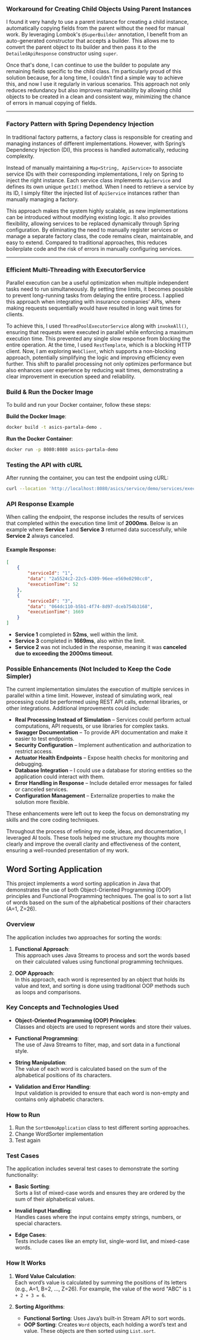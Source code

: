 ### Workaround for Creating Child Objects Using Parent Instances

I found it very handy to use a parent instance for creating a child instance, automatically copying fields from the parent without the need for manual work. By leveraging Lombok's `@SuperBuilder` annotation, I benefit from an auto-generated constructor that accepts a builder. This allows me to convert the parent object to its builder and then pass it to the `DetailedApiResponse` constructor using `super`.

Once that's done, I can continue to use the builder to populate any remaining fields specific to the child class. I’m particularly proud of this solution because, for a long time, I couldn’t find a simple way to achieve this, and now I use it regularly in various scenarios. This approach not only reduces redundancy but also improves maintainability by allowing child objects to be created in a clean and consistent way, minimizing the chance of errors in manual copying of fields.

---

### Factory Pattern with Spring Dependency Injection

In traditional factory patterns, a factory class is responsible for creating and managing instances of different implementations. However, with Spring’s Dependency Injection (DI), this process is handled automatically, reducing complexity.

Instead of manually maintaining a `Map<String, ApiService>` to associate service IDs with their corresponding implementations, I rely on Spring to inject the right instance. Each service class implements `ApiService` and defines its own unique `getId()` method. When I need to retrieve a service by its ID, I simply filter the injected list of `ApiService` instances rather than manually managing a factory.

This approach makes the system highly scalable, as new implementations can be introduced without modifying existing logic. It also provides flexibility, allowing services to be replaced dynamically through Spring configuration. By eliminating the need to manually register services or manage a separate factory class, the code remains clean, maintainable, and easy to extend. Compared to traditional approaches, this reduces boilerplate code and the risk of errors in manually configuring services.

---

### Efficient Multi-Threading with ExecutorService

Parallel execution can be a useful optimization when multiple independent tasks need to run simultaneously. By setting time limits, it becomes possible to prevent long-running tasks from delaying the entire process. I applied this approach when integrating with insurance companies’ APIs, where making requests sequentially would have resulted in long wait times for clients.

To achieve this, I used `ThreadPoolExecutorService` along with `invokeAll()`, ensuring that requests were executed in parallel while enforcing a maximum execution time. This prevented any single slow response from blocking the entire operation. At the time, I used `RestTemplate`, which is a blocking HTTP client. Now, I am exploring `WebClient`, which supports a non-blocking approach, potentially simplifying the logic and improving efficiency even further. This shift to parallel processing not only optimizes performance but also enhances user experience by reducing wait times, demonstrating a clear improvement in execution speed and reliability.

### Build & Run the Docker Image

To build and run your Docker container, follow these steps:

**Build the Docker Image**:
```bash
docker build -t asics-partala-demo .
```
**Run the Docker Container**:

```bash
docker run -p 8080:8080 asics-partala-demo
```

### Testing the API with cURL

After running the container, you can test the endpoint using cURL:

```bash
curl --location 'http://localhost:8080/asics/service/demo/services/execute-all'
```

### API Response Example

When calling the endpoint, the response includes the results of services that completed within the execution time limit of **2000ms**. 
Below is an example where **Service 1** and **Service 3** returned data successfully, while **Service 2** always canceled.

#### **Example Response:**
```json
[
    {
        "serviceId": "1",
        "data": "2a5524c2-22c5-4309-96ee-e569e0298cc0",
        "executionTime": 52
    },
    {
        "serviceId": "3",
        "data": "064dc110-b5b1-4f74-8d97-dceb754b3168",
        "executionTime": 1669
    }
]
```

- **Service 1** completed in **52ms**, well within the limit.
- **Service 3** completed in **1669ms**, also within the limit.
- **Service 2** was not included in the response, meaning it was **canceled due to exceeding the 2000ms timeout**.

### Possible Enhancements (Not Included to Keep the Code Simpler)

The current implementation simulates the execution of multiple services in parallel within a time limit. 
However, instead of simulating work, real processing could be performed using REST API calls, external libraries, or other integrations. 
Additional improvements could include:

- **Real Processing Instead of Simulation** – Services could perform actual computations, API requests, or use libraries for complex tasks.
- **Swagger Documentation** – To provide API documentation and make it easier to test endpoints.
- **Security Configuration** – Implement authentication and authorization to restrict access.
- **Actuator Health Endpoints** – Expose health checks for monitoring and debugging.
- **Database Integration** – I could use a database for storing entities so the application could interact with them.
- **Error Handling in Response** – Include detailed error messages for failed or canceled services.
- **Configuration Management** – Externalize properties to make the solution more flexible.

These enhancements were left out to keep the focus on demonstrating my skills and the core coding techniques.

Throughout the process of refining my code, ideas, and documentation, I leveraged AI tools. 
These tools helped me structure my thoughts more clearly and improve the overall clarity and effectiveness of the content, ensuring a well-rounded presentation of my work.

## Word Sorting Application

This project implements a word sorting application in Java that demonstrates the use of both Object-Oriented Programming (OOP) principles and Functional Programming techniques.
The goal is to sort a list of words based on the sum of the alphabetical positions of their characters (A=1, Z=26).

### Overview

The application includes two approaches for sorting the words:

1. **Functional Approach**:  
   This approach uses Java Streams to process and sort the words based on their calculated values using functional programming techniques.

2. **OOP Approach**:  
   In this approach, each word is represented by an object that holds its value and text, and sorting is done using traditional OOP methods such as loops and comparisons.

### Key Concepts and Technologies Used

- **Object-Oriented Programming (OOP) Principles**:  
  Classes and objects are used to represent words and store their values.

- **Functional Programming**:  
  The use of Java Streams to filter, map, and sort data in a functional style.

- **String Manipulation**:  
  The value of each word is calculated based on the sum of the alphabetical positions of its characters.

- **Validation and Error Handling**:  
  Input validation is provided to ensure that each word is non-empty and contains only alphabetic characters.

### How to Run

1. Run the `SortDemoApplication` class to test different sorting approaches.
2. Change WordSorter implementation
3. Test again

### Test Cases

The application includes several test cases to demonstrate the sorting functionality:

- **Basic Sorting**:  
  Sorts a list of mixed-case words and ensures they are ordered by the sum of their alphabetical values.

- **Invalid Input Handling**:  
  Handles cases where the input contains empty strings, numbers, or special characters.

- **Edge Cases**:  
  Tests include cases like an empty list, single-word list, and mixed-case words.

### How It Works

1. **Word Value Calculation**:  
   Each word’s value is calculated by summing the positions of its letters (e.g., A=1, B=2, ..., Z=26). For example, the value of the word "ABC" is `1 + 2 + 3 = 6`.

2. **Sorting Algorithms**:
    - **Functional Sorting**: Uses Java’s built-in Stream API to sort words.
    - **OOP Sorting**: Creates `Word` objects, each holding a word’s text and value. These objects are then sorted using `List.sort`.
